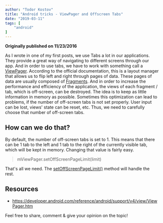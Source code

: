 ```yaml
---
author: "Todor Kostov"
title: "Android tricks - ViewPager and Offscreen Tabs"
date: "2019-03-11"
tags: [
    "android"
]
---
```


**Originally published on 11/23/2016**

As I wrote in one of my first posts, we use Tabs a lot in our applications. They provide a great way of navigating to different screens through our app. And in order to use tabs, we have to work with something call a [ViewPager](https://developer.android.com/reference/android/support/v4/view/ViewPager.html). According to the official documentation, this is a layout manager that allows us to flip left and right through pages of data. These pages of data are usually composed of [Fragments](https://developer.android.com/guide/fragments). And in order to increase the performance and efficiency of the application, the views of each fragment / tab, which is off-screen, can be destroyed. The idea is to keep as little information in memory as possible. Sometimes this optimization can lead to problems, if the number of off-screen tabs is not set properly. User input can be lost, views' state can be reset, etc. Thus, we need to carefully choose that number of off-screen tabs.

## How can we do that?

By default, the number of off-screen tabs is set to 1. This means that there can be 1 tab to the left and 1 tab to the right of the currently visible tab, which will be kept in memory. Changing that value is fairly easy.

> mViewPager.setOffScreenPageLimit(limit)

That's all we need. The [setOffScreenPageLimit()](https://developer.android.com/reference/android/support/v4/view/ViewPager.html#setOffscreenPageLimit(int)) method will handle the rest.


## Resources

* https://developer.android.com/reference/android/support/v4/view/ViewPager.htm 


Feel free to share, comment & give your opinion on the topic!